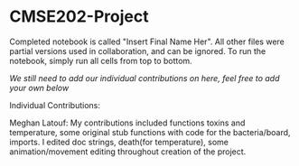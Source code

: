 # CMSE202-Project
Completed notebook is called "Insert Final Name Her".
All other files were partial versions used in collaboration, and can be ignored.
To run the notebook, simply run all cells from top to bottom.

*We still need to add our individual contributions on here, feel free to add your own below*

Individual Contributions:

Meghan Latouf: My contributions included functions toxins and temperature, some original stub functions with code for the bacteria/board, imports. I edited doc strings, death(for temperature), some animation/movement editing throughout creation of the project.
